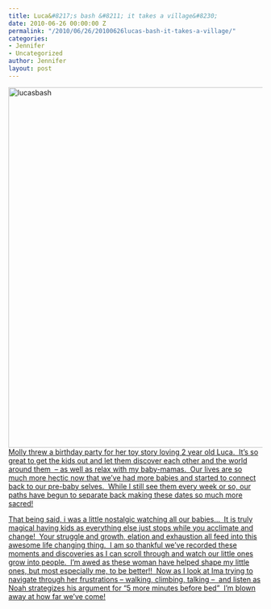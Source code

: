 ```yaml
---
title: Luca&#8217;s bash &#8211; it takes a village&#8230;
date: 2010-06-26 00:00:00 Z
permalink: "/2010/06/26/20100626lucas-bash-it-takes-a-village/"
categories:
- Jennifer
- Uncategorized
author: Jennifer
layout: post
---
```


<img title="lucasbash" height="713" alt="lucasbash" width="950" class="alignleft size-full wp-image-726" src="http://static.squarespace.com/static/50db6bb3e4b015296cd43789/50dfa5b1e4b0dc6320e0b5ea/50dfa5b2e4b0dc6320e0b78f/1277731716000/?format=original" />[Molly threw a birthday party for her toy story loving 2 year old Luca.  It&#8217;s so great to get the kids out and let them discover each other and the world around them  &#8211; as well as relax with my baby-mamas.  Our lives are so much more hectic now that we&#8217;ve had more babies and started to connect back to our pre-baby selves.  While I still see them every week or so, our paths have begun to separate back making these dates so much more sacred!](http://www.flickr.com/photos/jenniferandJennifers_photos/sets/72157623886078648/)

[That being said, i was a little nostalgic watching all our babies&#8230;  It is truly magical having kids as everything else just stops while you acclimate and change!  Your struggle and growth, elation and exhaustion all feed into this awesome life changing thing.  I am so thankful we&#8217;ve recorded these moments and discoveries as I can scroll through and watch our little ones grow into people.  I&#8217;m awed as these woman have helped shape my little ones, but most especially me, to be better!!  Now as I look at Ima trying to navigate through her frustrations &#8211; walking, climbing, talking &#8211;  and listen as Noah strategizes his argument for &#8220;5 more minutes before bed&#8221;  I&#8217;m blown away at how far we&#8217;ve come!](http://www.flickr.com/photos/jenniferandJennifers_photos/sets/72157623886078648/)

